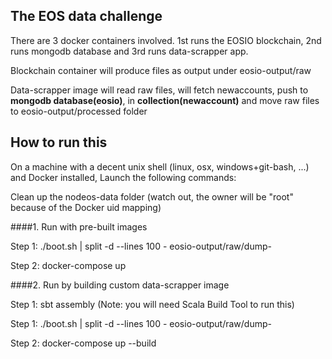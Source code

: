 The EOS data challenge
----------------------

There are 3 docker containers involved. 1st runs the EOSIO blockchain, 2nd runs mongodb database and 3rd runs data-scrapper app.

Blockchain container will produce files as output under eosio-output/raw

Data-scrapper image will read raw files, will fetch newaccounts, push to **mongodb database(eosio)**, in **collection(newaccount)** and move raw files to eosio-output/processed folder


How to run this
---------------

On a machine with a decent unix shell (linux, osx, windows+git-bash, ...) and Docker installed,
Launch the following commands:

Clean up the nodeos-data folder (watch out, the owner will be "root" because of the Docker uid mapping)

####1. Run with pre-built images 

Step 1: ./boot.sh | split -d --lines 100 - eosio-output/raw/dump-

Step 2: docker-compose up

####2. Run by building custom data-scrapper image

Step 1: sbt assembly (Note: you will need Scala Build Tool to run this) 

Step 1: ./boot.sh | split -d --lines 100 - eosio-output/raw/dump-

Step 2: docker-compose up --build


